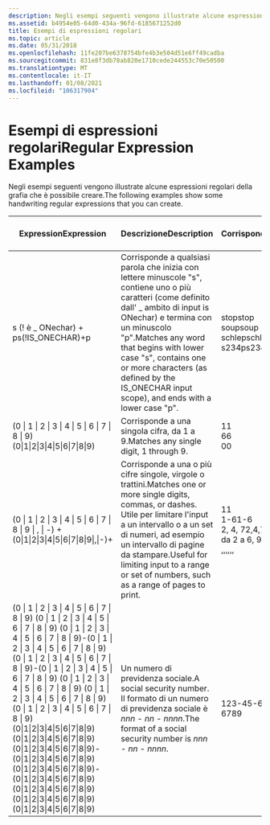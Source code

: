 ```yaml
---
description: Negli esempi seguenti vengono illustrate alcune espressioni regolari della grafia che è possibile creare.
ms.assetid: b4954e05-64d0-434a-96fd-6185671252d0
title: Esempi di espressioni regolari
ms.topic: article
ms.date: 05/31/2018
ms.openlocfilehash: 11fe207be6378754bfe4b3e504d51e6ff49cadba
ms.sourcegitcommit: 831e8f3db78ab820e1710cede244553c70e50500
ms.translationtype: MT
ms.contentlocale: it-IT
ms.lasthandoff: 01/08/2021
ms.locfileid: "106317904"
---
```

# <a name="regular-expression-examples"></a><span data-ttu-id="c355a-103">Esempi di espressioni regolari</span><span class="sxs-lookup"><span data-stu-id="c355a-103">Regular Expression Examples</span></span>

<span data-ttu-id="c355a-104">Negli esempi seguenti vengono illustrate alcune espressioni regolari della grafia che è possibile creare.</span><span class="sxs-lookup"><span data-stu-id="c355a-104">The following examples show some handwriting regular expressions that you can create.</span></span>



| <span data-ttu-id="c355a-105">Expression</span><span class="sxs-lookup"><span data-stu-id="c355a-105">Expression</span></span>                                                                                                                                                                                                                                                                                  | <span data-ttu-id="c355a-106">Descrizione</span><span class="sxs-lookup"><span data-stu-id="c355a-106">Description</span></span>                                                                                                                                                               | <span data-ttu-id="c355a-107">Corrispondenze</span><span class="sxs-lookup"><span data-stu-id="c355a-107">Matches</span></span>                                                                          | <span data-ttu-id="c355a-108">Non corrispondenze</span><span class="sxs-lookup"><span data-stu-id="c355a-108">Non-matches</span></span>                               |
|---------------------------------------------------------------------------------------------------------------------------------------------------------------------------------------------------------------------------------------------------------------------------------------------|---------------------------------------------------------------------------------------------------------------------------------------------------------------------------|----------------------------------------------------------------------------------|-------------------------------------------|
| <span data-ttu-id="c355a-109">s (! è \_ ONechar) + p</span><span class="sxs-lookup"><span data-stu-id="c355a-109">s(!IS\_ONECHAR)+p</span></span><br/>                                                                                                                                                                                                                                                                | <span data-ttu-id="c355a-110">Corrisponde a qualsiasi parola che inizia con lettere minuscole "s", contiene uno o più caratteri (come definito dall' \_ ambito di input is ONechar) e termina con un minuscolo "p".</span><span class="sxs-lookup"><span data-stu-id="c355a-110">Matches any word that begins with lower case "s", contains one or more characters (as defined by the IS\_ONECHAR input scope), and ends with a lower case "p".</span></span><br/> | <span data-ttu-id="c355a-111">stop</span><span class="sxs-lookup"><span data-stu-id="c355a-111">stop</span></span><br/> <span data-ttu-id="c355a-112">soup</span><span class="sxs-lookup"><span data-stu-id="c355a-112">soup</span></span><br/> <span data-ttu-id="c355a-113">schlep</span><span class="sxs-lookup"><span data-stu-id="c355a-113">schlep</span></span><br/> <span data-ttu-id="c355a-114">s234p</span><span class="sxs-lookup"><span data-stu-id="c355a-114">s234p</span></span><br/>               | <span data-ttu-id="c355a-115">Interrompere</span><span class="sxs-lookup"><span data-stu-id="c355a-115">Stop</span></span><br/> <span data-ttu-id="c355a-116">sp</span><span class="sxs-lookup"><span data-stu-id="c355a-116">sp</span></span><br/>             |
| <span data-ttu-id="c355a-117">(0 \| 1 \| 2 \| 3 \| 4 \| 5 \| 6 \| 7 \| 8 \| 9)</span><span class="sxs-lookup"><span data-stu-id="c355a-117">(0\|1\|2\|3\|4\|5\|6\|7\|8\|9)</span></span><br/>                                                                                                                                                                                                                                                   | <span data-ttu-id="c355a-118">Corrisponde a una singola cifra, da 1 a 9.</span><span class="sxs-lookup"><span data-stu-id="c355a-118">Matches any single digit, 1 through 9.</span></span><br/>                                                                                                                         | <span data-ttu-id="c355a-119">1</span><span class="sxs-lookup"><span data-stu-id="c355a-119">1</span></span><br/> <span data-ttu-id="c355a-120">6</span><span class="sxs-lookup"><span data-stu-id="c355a-120">6</span></span><br/> <span data-ttu-id="c355a-121">0</span><span class="sxs-lookup"><span data-stu-id="c355a-121">0</span></span><br/>                                           | <span data-ttu-id="c355a-122">42</span><span class="sxs-lookup"><span data-stu-id="c355a-122">42</span></span><br/> <span data-ttu-id="c355a-123">Uno</span><span class="sxs-lookup"><span data-stu-id="c355a-123">One</span></span><br/>              |
| <span data-ttu-id="c355a-124">(0 \| 1 \| 2 \| 3 \| 4 \| 5 \| 6 \| 7 \| 8 \| 9 \| , \| -) +</span><span class="sxs-lookup"><span data-stu-id="c355a-124">(0\|1\|2\|3\|4\|5\|6\|7\|8\|9\|,\|-)+</span></span><br/>                                                                                                                                                                                                                                            | <span data-ttu-id="c355a-125">Corrisponde a una o più cifre singole, virgole o trattini.</span><span class="sxs-lookup"><span data-stu-id="c355a-125">Matches one or more single digits, commas, or dashes.</span></span> <span data-ttu-id="c355a-126">Utile per limitare l'input a un intervallo o a un set di numeri, ad esempio un intervallo di pagine da stampare.</span><span class="sxs-lookup"><span data-stu-id="c355a-126">Useful for limiting input to a range or set of numbers, such as a range of pages to print.</span></span><br/>               | <span data-ttu-id="c355a-127">1</span><span class="sxs-lookup"><span data-stu-id="c355a-127">1</span></span><br/> <span data-ttu-id="c355a-128">1-6</span><span class="sxs-lookup"><span data-stu-id="c355a-128">1-6</span></span><br/> <span data-ttu-id="c355a-129">2, 4, 7</span><span class="sxs-lookup"><span data-stu-id="c355a-129">2,4,7</span></span><br/> <span data-ttu-id="c355a-130">da 2 a 6, 9135</span><span class="sxs-lookup"><span data-stu-id="c355a-130">2-6,9,135</span></span><br/> <span data-ttu-id="c355a-131">,,,</span><span class="sxs-lookup"><span data-stu-id="c355a-131">,,,</span></span><br/> | <span data-ttu-id="c355a-132">Tre</span><span class="sxs-lookup"><span data-stu-id="c355a-132">Three</span></span><br/> <span data-ttu-id="c355a-133">da 7 a 9</span><span class="sxs-lookup"><span data-stu-id="c355a-133">7 through 9</span></span><br/>   |
| <span data-ttu-id="c355a-134">(0 \| 1 \| 2 \| 3 \| 4 \| 5 \| 6 \| 7 \| 8 \| 9) (0 \| 1 \| 2 \| 3 \| 4 \| 5 \| 6 \| 7 \| 8 \| 9) (0 \| 1 \| 2 \| 3 \| 4 \| 5 \| 6 \| 7 \| 8 \| 9)-(0 \| 1 \| 2 \| 3 \| 4 \| 5 \| 6 \| 7 \| 8 \| 9) (0 \| 1 \| 2 \| 3 \| 4 \| 5 \| 6 \| 7 \| 8 \| 9)-(0 \| 1 \| 2 \| 3 \| 4 \| 5 \| 6 \| 7 \| 8 \| 9) (0 \| 1 \| 2 \| 3 \| 4 \| 5 \| 6 \| 7 \| 8 \| 9) (0 \| 1 \| 2 \| 3 \| 4 \| 5 \| 6 \| 7 \| 8 \| 9) (0 \| 1 \| 2 \| 3 \| 4 \| 5 \| 6 \| 7 \| 8 \| 9)</span><span class="sxs-lookup"><span data-stu-id="c355a-134">(0\|1\|2\|3\|4\|5\|6\|7\|8\|9)(0\|1\|2\|3\|4\|5\|6\|7\|8\|9)(0\|1\|2\|3\|4\|5\|6\|7\|8\|9)-(0\|1\|2\|3\|4\|5\|6\|7\|8\|9)(0\|1\|2\|3\|4\|5\|6\|7\|8\|9)-(0\|1\|2\|3\|4\|5\|6\|7\|8\|9)(0\|1\|2\|3\|4\|5\|6\|7\|8\|9)(0\|1\|2\|3\|4\|5\|6\|7\|8\|9)(0\|1\|2\|3\|4\|5\|6\|7\|8\|9)</span></span><br/> | <span data-ttu-id="c355a-135">Un numero di previdenza sociale.</span><span class="sxs-lookup"><span data-stu-id="c355a-135">A social security number.</span></span> <span data-ttu-id="c355a-136">Il formato di un numero di previdenza sociale è *nnn*  -  *nn*  -  *nnnn*.</span><span class="sxs-lookup"><span data-stu-id="c355a-136">The format of a social security number is *nnn* - *nn* - *nnnn*.</span></span><br/>                                                                     | <span data-ttu-id="c355a-137">123-45-6789</span><span class="sxs-lookup"><span data-stu-id="c355a-137">123-45-6789</span></span><br/>                                                           | <span data-ttu-id="c355a-138">12-123-12</span><span class="sxs-lookup"><span data-stu-id="c355a-138">12-123-12</span></span><br/> <span data-ttu-id="c355a-139">12-2-3456</span><span class="sxs-lookup"><span data-stu-id="c355a-139">12-2-3456</span></span><br/> |



 

 

 





